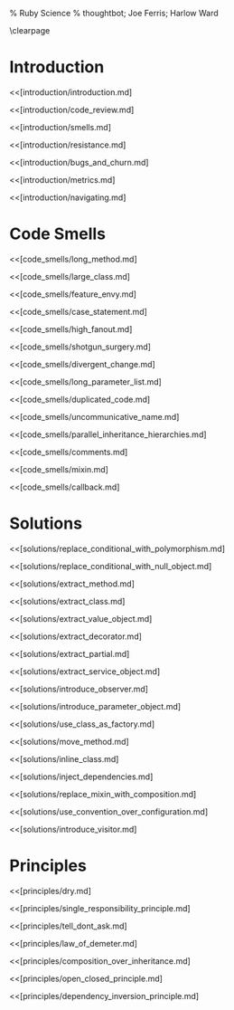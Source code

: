 % Ruby Science
% thoughtbot; Joe Ferris; Harlow Ward

\clearpage

# Introduction

<<[introduction/introduction.md]

<<[introduction/code_review.md]

<<[introduction/smells.md]

<<[introduction/resistance.md]

<<[introduction/bugs_and_churn.md]

<<[introduction/metrics.md]

<<[introduction/navigating.md]

# Code Smells

<<[code_smells/long_method.md]

<<[code_smells/large_class.md]

<<[code_smells/feature_envy.md]

<<[code_smells/case_statement.md]

<<[code_smells/high_fanout.md]

<<[code_smells/shotgun_surgery.md]

<<[code_smells/divergent_change.md]

<<[code_smells/long_parameter_list.md]

<<[code_smells/duplicated_code.md]

<<[code_smells/uncommunicative_name.md]

<<[code_smells/parallel_inheritance_hierarchies.md]

<<[code_smells/comments.md]

<<[code_smells/mixin.md]

<<[code_smells/callback.md]

# Solutions

<<[solutions/replace_conditional_with_polymorphism.md]

<<[solutions/replace_conditional_with_null_object.md]

<<[solutions/extract_method.md]

<<[solutions/extract_class.md]

<<[solutions/extract_value_object.md]

<<[solutions/extract_decorator.md]

<<[solutions/extract_partial.md]

<<[solutions/extract_service_object.md]

<<[solutions/introduce_observer.md]

<<[solutions/introduce_parameter_object.md]

<<[solutions/use_class_as_factory.md]

<<[solutions/move_method.md]

<<[solutions/inline_class.md]

<<[solutions/inject_dependencies.md]

<<[solutions/replace_mixin_with_composition.md]

<<[solutions/use_convention_over_configuration.md]

<<[solutions/introduce_visitor.md]

# Principles

<<[principles/dry.md]

<<[principles/single_responsibility_principle.md]

<<[principles/tell_dont_ask.md]

<<[principles/law_of_demeter.md]

<<[principles/composition_over_inheritance.md]

<<[principles/open_closed_principle.md]

<<[principles/dependency_inversion_principle.md]
